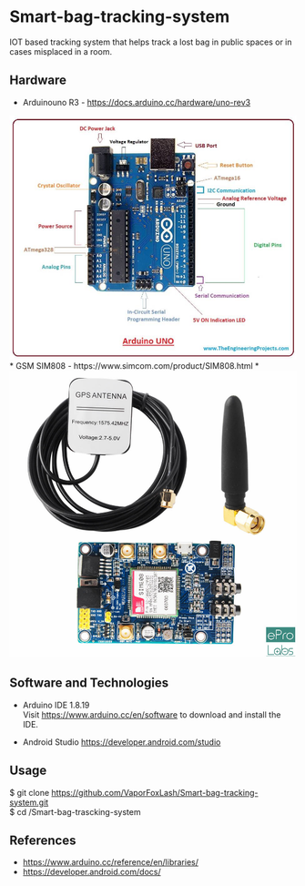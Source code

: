 # Smart-bag-tracking-system
IOT based tracking system that helps track a lost bag in public spaces or in cases misplaced in a room.

## Hardware
* Arduinouno R3 - https://docs.arduino.cc/hardware/uno-rev3
<img src="https://github.com/VaporFoxLash/Smart-bag-tracking-system/blob/main/Docs/Arduino-UNO.jpg">
* GSM SIM808 - https://www.simcom.com/product/SIM808.html
* <img src="https://github.com/VaporFoxLash/Smart-bag-tracking-system/blob/main/Docs/gsm.jpg">


## Software and Technologies
* Arduino IDE 1.8.19 <br />
Visit https://www.arduino.cc/en/software to download and install the IDE.

* Android Studio
https://developer.android.com/studio


## Usage
$ git clone https://github.com/VaporFoxLash/Smart-bag-tracking-system.git <br />
$ cd /Smart-bag-trascking-system

## References
* https://www.arduino.cc/reference/en/libraries/
* https://developer.android.com/docs/
